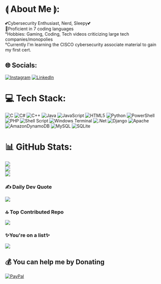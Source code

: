 # ⟬ About Me ⟭:
💕Cybersecurity Enthusiast, Nerd, Sleepy💕<br>💙Proficient in 7 coding languages<br>°Hobbies: Gaming, Coding, Tech videos criticizing large tech companies/monopolies<br>°Currently I'm learning the CISCO cybersecurity associate material to gain my first cert. 


## 🌐 Socials:
[![Instagram](https://img.shields.io/badge/Instagram-%23E4405F.svg?logo=Instagram&logoColor=white)](https://instagram.com/khajon11) [![LinkedIn](https://img.shields.io/badge/LinkedIn-%230077B5.svg?logo=linkedin&logoColor=white)](www.linkedin.com/in/khajonalbert-secure) 

# 💻 Tech Stack:
![C](https://img.shields.io/badge/c-%2300599C.svg?style=flat&logo=c&logoColor=white) ![C#](https://img.shields.io/badge/c%23-%23239120.svg?style=flat&logo=csharp&logoColor=white) ![C++](https://img.shields.io/badge/c++-%2300599C.svg?style=flat&logo=c%2B%2B&logoColor=white) ![Java](https://img.shields.io/badge/java-%23ED8B00.svg?style=flat&logo=openjdk&logoColor=white) ![JavaScript](https://img.shields.io/badge/javascript-%23323330.svg?style=flat&logo=javascript&logoColor=%23F7DF1E) ![HTML5](https://img.shields.io/badge/html5-%23E34F26.svg?style=flat&logo=html5&logoColor=white) ![Python](https://img.shields.io/badge/python-3670A0?style=flat&logo=python&logoColor=ffdd54) ![PowerShell](https://img.shields.io/badge/PowerShell-%235391FE.svg?style=flat&logo=powershell&logoColor=white) ![PHP](https://img.shields.io/badge/php-%23777BB4.svg?style=flat&logo=php&logoColor=white) ![Shell Script](https://img.shields.io/badge/shell_script-%23121011.svg?style=flat&logo=gnu-bash&logoColor=white) ![Windows Terminal](https://img.shields.io/badge/Windows%20Terminal-%234D4D4D.svg?style=flat&logo=windows-terminal&logoColor=white) ![.Net](https://img.shields.io/badge/.NET-5C2D91?style=flat&logo=.net&logoColor=white) ![Django](https://img.shields.io/badge/django-%23092E20.svg?style=flat&logo=django&logoColor=white) ![Apache](https://img.shields.io/badge/apache-%23D42029.svg?style=flat&logo=apache&logoColor=white) ![AmazonDynamoDB](https://img.shields.io/badge/Amazon%20DynamoDB-4053D6?style=flat&logo=Amazon%20DynamoDB&logoColor=white) ![MySQL](https://img.shields.io/badge/mysql-%2300000f.svg?style=flat&logo=mysql&logoColor=white) ![SQLite](https://img.shields.io/badge/sqlite-%2307405e.svg?style=flat&logo=sqlite&logoColor=white)
# 📊 GitHub Stats:
![](https://github-readme-stats.vercel.app/api?username=Khajon11&theme=blue-green&hide_border=false&include_all_commits=true&count_private=false)<br/>
![](https://github-readme-streak-stats.herokuapp.com/?user=Khajon11&theme=blue-green&hide_border=false)<br/>
![](https://github-readme-stats.vercel.app/api/top-langs/?username=Khajon11&theme=blue-green&hide_border=false&include_all_commits=true&count_private=false&layout=compact)

### ✍️ Daily Dev Quote
![](https://quotes-github-readme.vercel.app/api?type=horizontal&theme=tokyonight)

### 🔝 Top Contributed Repo
![](https://github-contributor-stats.vercel.app/api?username=Khajon11&limit=5&theme=algolia&combine_all_yearly_contributions=true)

### ✨You're on a list✨
[![](https://visitcount.itsvg.in/api?id=Khajon11&label=Profile%20Views&color=0&icon=7&pretty=true)](https://visitcount.itsvg.in)

  ## 💰 You can help me by Donating
  [![PayPal](https://img.shields.io/badge/PayPal-00457C?style=for-the-badge&logo=paypal&logoColor=white)](https://paypal.me/khajon11) 

  
<!-- Proudly created with GPRM ( https://gprm.itsvg.in ) -->
